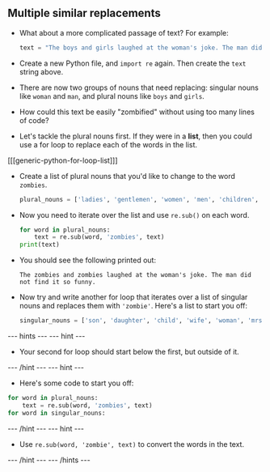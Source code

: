 ## Multiple similar replacements

- What about a more complicated passage of text? For example:

    ```python
    text = "The boys and girls laughed at the woman's joke. The man did not find it so funny."
    ```

- Create a new Python file, and `import re` again. Then create the `text` string above.

- There are now two groups of nouns that need replacing: singular nouns like `woman` and `man`, and plural nouns like `boys` and `girls`.

- How could this text be easily "zombified" without using too many lines of code?

- Let's tackle the plural nouns first. If they were in a **list**, then you could use a for loop to replace each of the words in the list.

[[[generic-python-for-loop-list]]]

- Create a list of plural nouns that you'd like to change to the word `zombies`.

    ```python
    plural_nouns = ['ladies', 'gentlemen', 'women', 'men', 'children', 'boys', 'girls']
    ```

- Now you need to iterate over the list and use `re.sub()` on each word.

    ```python
    for word in plural_nouns:
        text = re.sub(word, 'zombies', text)
    print(text)
    ```

- You should see the following printed out:

    ```
    The zombies and zombies laughed at the woman's joke. The man did not find it so funny.
    ```

- Now try and write another for loop that iterates over a list of singular nouns and replaces them with `'zombie'`. Here's a list to start you off:

    ```python
    singular_nouns = ['son', 'daughter', 'child', 'wife', 'woman', 'mrs', 'miss', 'husband', 'man', 'mr', 'sir', 'lady']
    ```

--- hints --- --- hint ---

- Your second for loop should start below the first, but outside of it.

--- /hint --- --- hint ---

- Here's some code to start you off:

```python
for word in plural_nouns:
    text = re.sub(word, 'zombies', text)
for word in singular_nouns:
```

--- /hint --- --- hint ---

- Use `re.sub(word, 'zombie', text)` to convert the words in the text.

--- /hint --- --- /hints ---
